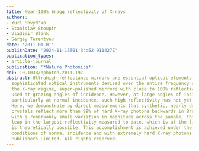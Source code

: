 ```yaml
---
title: Near-100% Bragg reflectivity of X-rays
authors:
- Yuri Shvyd'ko
- Stanislav Stoupin
- Vladimir Blank
- Sergey Terentyev
date: '2011-01-01'
publishDate: '2024-11-15T01:34:52.911427Z'
publication_types:
- article-journal
publication: '*Nature Photonics*'
doi: 10.1038/nphoton.2011.197
abstract: Ultrahigh-reflectance mirrors are essential optical elements of the most
  sophisticated optical instruments devised over the entire frequency spectrum. In
  the X-ray regime, super-polished mirrors with close to 100% reflectivity are routinely
  used at grazing angles of incidence. However, at large angles of incidence, and
  particularly at normal incidence, such high reflectivity has not yet been achieved.
  Here, we demonstrate by direct measurements that synthetic, nearly defect-free diamond
  crystals reflect more than 99% of hard X-ray photons backwards in Bragg diffraction,
  with a remarkably small variation in magnitude across the sample. This is a quantum
  leap in the largest reflectivity measured to date, which is at the limit of what
  is theoretically possible. This accomplishment is achieved under the most challenging
  conditions of normal incidence and with extremely hard X-ray photons. © 2011 Macmillan
  Publishers Limited. All rights reserved.
---
```

